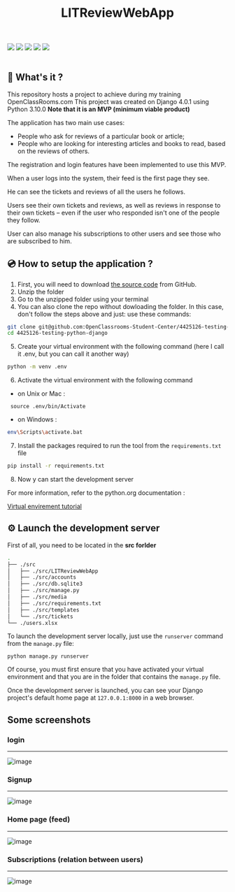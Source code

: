 # <div align="center">LITReviewWebApp</div>

<br>
<br>
<span><img src="https://img.shields.io/badge/DJANGO-4.0.1-brightgreen?style=for-the-badge&logo=django&logoColor=white">   <img src="https://img.shields.io/badge/Python-3.10.0-brightgreen?style=for-the-badge&logo=python&logoColor=white">   <img src="https://img.shields.io/badge/HTML-239120?style=for-the-badge&logo=html5&logoColor=white">   <img src="https://img.shields.io/badge/CSS3-1572B6?style=for-the-badge&logo=css3&logoColor=white">   <img src="https://img.shields.io/badge/Bootstrap-4.6-563D7C?style=for-the-badge&logo=bootstrap&logoColor=white"></span>
<br>
<br>


## 📖 What's it ?

This repository hosts a project to achieve during my training OpenClassRooms.com
This project was created on Django 4.0.1 using Python 3.10.0
**Note that it is an MVP (minimum viable product)**

The application has two main use cases:

* People who ask for reviews of a particular book or article;
* People who are looking for interesting articles and books to read, based on the reviews of others.

The registration and login features have been implemented to use this MVP.

When a user logs into the system, their feed is the first page they see.

He can see the tickets and reviews of all the users he follows.

Users see their own tickets and reviews, as well as reviews in response to their own tickets – even if the user who responded isn't one of the people they follow.

User can also manage his subscriptions to other users and see those who are subscribed to him.



## 💿 How to setup the application ?

1. First, you will need to download [the source code](https://github.com/SaiedZ/LITReviewWebApp.git) from GitHub.
2. Unzip the folder
3. Go to the unzipped folder using your terminal
4. You can also clone the repo without dowloading the folder. In this case, don't follow the steps above and just: use these commands:
```bash
git clone git@github.com:OpenClassrooms-Student-Center/4425126-testing-python-django.git 
cd 4425126-testing-python-django
```
5. Create your virtual environment with the following command (here I call it .env, but you can call it another way)
```bash
python -m venv .env
```
6. Activate the virtual environment with the following command
 
  * on Unix or Mac :
```shell
 source .env/bin/Activate
```
   * on Windows :
```bash
env\Scripts\activate.bat
```

7. Install the packages required to run the tool from the `requirements.txt` file
```bash
pip install -r requirements.txt
```
8. Now y can start the development server


For more information, refer to the python.org documentation :

[Virtual envirement tutorial](https://docs.python.org/3/tutorial/venv.html)


## ⚙️ Launch the development server

First of all, you need to be located in the **src forlder**
```bash
.
├── ./src
│   ├── ./src/LITReviewWebApp
│   ├── ./src/accounts
│   ├── ./src/db.sqlite3
│   ├── ./src/manage.py
│   ├── ./src/media
│   ├── ./src/requirements.txt
│   ├── ./src/templates
│   └── ./src/tickets
└── ./users.xlsx
```

To launch the development server locally, just use the `runserver` command from the `manage.py` file:

```
python manage.py runserver
``` 

Of course, you must first ensure that you have activated your virtual environment and that you are in the folder that contains the `manage.py` file.

Once the development server is launched, you can see your Django project's default home page at `127.0.0.1:8000` in a web browser.


## Some screenshots


### login
<hr>

![image](https://user-images.githubusercontent.com/90851774/151717963-f549289a-ffb4-4b12-9044-ebc0c41da925.png)

### Signup
<hr>

![image](https://user-images.githubusercontent.com/90851774/151717987-98f03524-31c5-4db3-a015-fa5258c8005a.png)

### Home page (feed)
<hr>

![image](https://user-images.githubusercontent.com/90851774/151718036-795d1f91-8443-49cd-9209-37a28422ff75.png)

### Subscriptions (relation between users)
<hr>

![image](https://user-images.githubusercontent.com/90851774/151718109-74eac4bf-8e6d-4444-ac2b-7405fb084afc.png)



